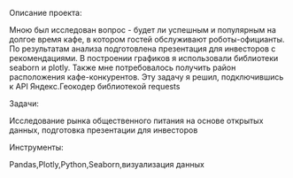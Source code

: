 Описание проекта:

Мною был исследован вопрос - будет ли успешным и популярным на долгое время кафе, в
котором гостей обслуживают роботы-официанты. По результатам анализа подготовлена
презентация для инвесторов с рекомендациями. В построении графиков я использовали
библиотеки seaborn и plotly. Также мне потребовалось получить район расположения
кафе-конкурентов. Эту задачу я решил, подключившись к API Яндекс.Геокодер
библиотекой requests

Задачи:

Исследование рынка общественного питания на основе открытых данных, подготовка презентации для инвесторов

Инструменты:

Pandas,Plotly,Python,Seaborn,визуализация данных
